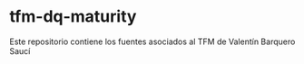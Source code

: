 # tfm-dq-maturity
Este repositorio contiene los fuentes asociados al TFM de Valentín Barquero Saucí
